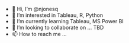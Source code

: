 - 👋 Hi, I’m @njonesq
- 👀 I’m interested in Tableau, R, Python
- 🌱 I’m currently learning Tableau, MS Power BI
- 💞️ I’m looking to collaborate on ... TBD
- 📫 How to reach me ... 

<!---
njonesq/njonesq is a ✨ special ✨ repository because its `README.md` (this file) appears on your GitHub profile.
You can click the Preview link to take a look at your changes.
--->
